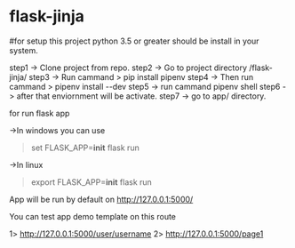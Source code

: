 # flask-jinja

#for setup this project python 3.5 or greater should be install in your system.

step1 -> Clone project from repo.
step2 -> Go to project directory /flask-jinja/
step3 -> Run cammand > pip install pipenv
step4 -> Then run cammand > pipenv install --dev
step5 -> run cammand pipenv shell
step6 -> after that enviornment will be activate.
step7 -> go to app/ directory.

for run flask app

->In windows you can use

>set FLASK_APP=__init__
>flask run


->In linux

>export FLASK_APP=__init__
>flask run

App will be run by default on http://127.0.0.1:5000/

You can test app demo template on this route

1> http://127.0.0.1:5000/user/username
2> http://127.0.0.1:5000/page1


